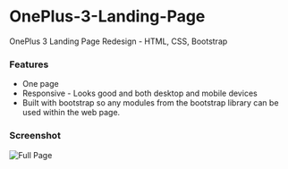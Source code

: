 # OnePlus-3-Landing-Page
OnePlus 3 Landing Page Redesign - HTML, CSS, Bootstrap

### Features
* One page
* Responsive - Looks good and both desktop and mobile devices
* Built with bootstrap so any modules from the bootstrap library can be used within the web page.

### Screenshot
![Full Page](https://image.ibb.co/m4fL2a/screencapture_darrionramdin_github_io_One_Plus_3_Landing_Page_1496896671764.png "Full Page")

